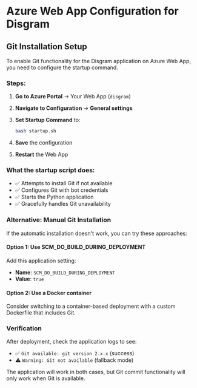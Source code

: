 # Azure Web App Configuration for Disgram

## Git Installation Setup

To enable Git functionality for the Disgram application on Azure Web App, you need to configure the startup command.

### Steps:

1. **Go to Azure Portal** → Your Web App (`disgram`)

2. **Navigate to Configuration** → **General settings**

3. **Set Startup Command** to:
   ```bash
   bash startup.sh
   ```

4. **Save** the configuration

5. **Restart** the Web App

### What the startup script does:

- ✅ Attempts to install Git if not available
- ✅ Configures Git with bot credentials
- ✅ Starts the Python application
- ✅ Gracefully handles Git unavailability

### Alternative: Manual Git Installation

If the automatic installation doesn't work, you can try these approaches:

#### Option 1: Use SCM_DO_BUILD_DURING_DEPLOYMENT
Add this application setting:
- **Name**: `SCM_DO_BUILD_DURING_DEPLOYMENT`
- **Value**: `true`

#### Option 2: Use a Docker container
Consider switching to a container-based deployment with a custom Dockerfile that includes Git.

### Verification

After deployment, check the application logs to see:
- ✅ `Git available: git version 2.x.x` (success)
- ⚠️ `Warning: Git not available` (fallback mode)

The application will work in both cases, but Git commit functionality will only work when Git is available.